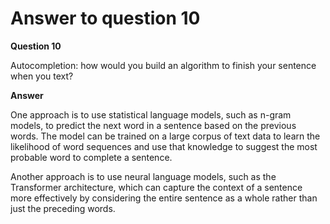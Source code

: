 # Answer to question 10

**Question 10**

Autocompletion: how would you build an algorithm to finish your sentence when you text?

**Answer**

One approach is to use statistical language models, such as n-gram models, to predict the next word in a sentence based on the previous words. The model can be trained on a large corpus of text data to learn the likelihood of word sequences and use that knowledge to suggest the most probable word to complete a sentence.

Another approach is to use neural language models, such as the Transformer architecture, which can capture the context of a sentence more effectively by considering the entire sentence as a whole rather than just the preceding words.



